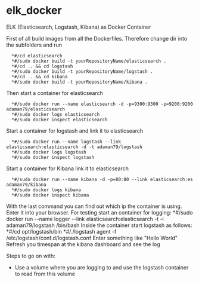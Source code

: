 elk_docker
==========

ELK (Elasticsearch, Logstash, Kibana) as Docker Container

First of all build images from all the Dockerfiles. Therefore change dir into the subfolders and run
```
  *#/cd elasticsearch
  *#/sudo docker build -t yourRepositoryName/elasticsearch .
  *#/cd .. && cd logstash
  *#/sudo docker build -t yourRepositoryName/logstash .
  *#/cd .. && cd kibana
  *#/sudo docker build -t yourRepositoryName/kibana .
```
Then start a container for elasticsearch
```
  *#/sudo docker run --name elasticsearch -d -p=9300:9300 -p=9200:9200 adaman79/elasticsearch
  *#/sudo docker logs elasticsearch
  *#/sudo docker inspect elasticsearch
```

Start a container for logstash and link it to elasticsearch
```
  *#/sudo docker run --name logstash --link elasticsearch:elasticsearch -d -t adaman79/logstash
  *#/sudo docker logs logstash
  *#/sudo docker inspect logstash
```
Start a container for Kibana link it to elasticsearch
```
  *#/sudo docker run --name kibana -d -p=80:80 --link elasticsearch:es adaman79/kibana
  *#/sudo docker logs kibana
  *#/sudo docker inspect kibana
```
With the last command you can find out which ip the container is using. Enter it into your browser.
For testing start an container for logging:
  *#/sudo docker run --name logger --link elasticsearch:elasticsearch -t -i adaman79/logstash /bin/bash
Inside the container start logstash as follows:
  *#/cd opt/logstash/bin
  *#/./logstash agent -f /etc/logstash/conf.d/logstash.conf
Enter something like "Hello World"
Refresh you timespan at the kibana dashboard and see the log

Steps to go on with:
 - Use a volume where you are logging to and use the logstash container to read from this volume
